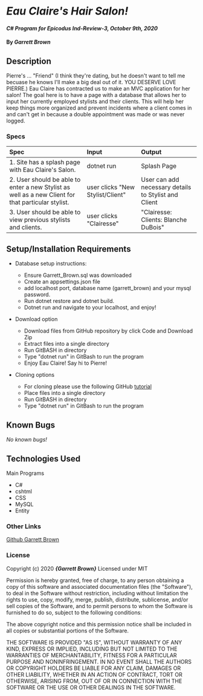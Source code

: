 # _Eau Claire's Hair Salon!_

#### _C# Program for Epicodus Ind-Review-3, October 9th, 2020_

#### By _**Garrett Brown**_

## Description

Pierre's ... "Friend" (I think they're dating, but he doesn't want to tell me becuase he knows I'll make a big deal out of it. YOU DESERVE LOVE PIERRE.) Eau Claire has contracted us to make an MVC application for her salon! The goal here is to have a page with a database that allows her to input her currently employed stylists and their clients. This will help her keep things more organized and prevent incidents where a client comes in and can't get in because a double appointment was made or was never logged.

### Specs
| Spec | Input | Output |
| :-------------     | :------------- | :------------- |
|  1. Site has a splash page with Eau Claire's Salon. | dotnet run  |  Splash Page|
|  2. User should be able to enter a new Stylist as well as a new Client for that particular stylist.| user clicks "New Stylist/Client" | User can add necessary details to Stylist and Client |
|  3. User should be able to view previous stylists and clients.| user clicks "Clairesse" | "Clairesse: Clients: Blanche DuBois" |  

## Setup/Installation Requirements

* Database setup instructions:
  * Ensure Garrett_Brown.sql was downloaded
  * Create an appsettings.json file
  * add localhost port, database name (garrett_brown) and your mysql password. 
  * Run dotnet restore and dotnet build.
  * Dotnet run and navigate to your localhost, and enjoy!

* Download option
  * Download files from GitHub repository by click Code and Download Zip
  * Extract files into a single directory 
  * Run GitBASH in directory
  * Type "dotnet run" in GitBash to run the program
  * Enjoy Eau Claire! Say hi to Pierre!

* Cloning options
  * For cloning please use the following GitHub [tutorial](https://docs.github.com/en/enterprise/2.16/user/github/creating-cloning-and-archiving-repositories/cloning-a-repository)
  * Place files into a single directory 
  * Run GitBASH in directory
  * Type "dotnet run" in GitBash to run the program

## Known Bugs
_No known bugs!_

## Technologies Used

Main Programs
* C#
* cshtml
* CSS
* MySQL
* Entity


### Other Links
[Github Garrett Brown](https://github.com/GarrettBrown-dev)


### License

Copyright (c) 2020 **_{Garrett Brown}_**
Licensed under MIT

Permission is hereby granted, free of charge, to any person obtaining a copy
of this software and associated documentation files (the "Software"), to deal
in the Software without restriction, including without limitation the rights
to use, copy, modify, merge, publish, distribute, sublicense, and/or sell
copies of the Software, and to permit persons to whom the Software is
furnished to do so, subject to the following conditions:

The above copyright notice and this permission notice shall be included in all
copies or substantial portions of the Software.

THE SOFTWARE IS PROVIDED "AS IS", WITHOUT WARRANTY OF ANY KIND, EXPRESS OR
IMPLIED, INCLUDING BUT NOT LIMITED TO THE WARRANTIES OF MERCHANTABILITY,
FITNESS FOR A PARTICULAR PURPOSE AND NONINFRINGEMENT. IN NO EVENT SHALL THE
AUTHORS OR COPYRIGHT HOLDERS BE LIABLE FOR ANY CLAIM, DAMAGES OR OTHER
LIABILITY, WHETHER IN AN ACTION OF CONTRACT, TORT OR OTHERWISE, ARISING FROM,
OUT OF OR IN CONNECTION WITH THE SOFTWARE OR THE USE OR OTHER DEALINGS IN THE
SOFTWARE.